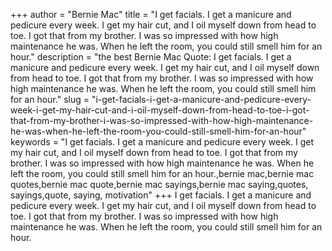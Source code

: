 +++
author = "Bernie Mac"
title = "I get facials. I get a manicure and pedicure every week. I get my hair cut, and I oil myself down from head to toe. I got that from my brother. I was so impressed with how high maintenance he was. When he left the room, you could still smell him for an hour."
description = "the best Bernie Mac Quote: I get facials. I get a manicure and pedicure every week. I get my hair cut, and I oil myself down from head to toe. I got that from my brother. I was so impressed with how high maintenance he was. When he left the room, you could still smell him for an hour."
slug = "i-get-facials-i-get-a-manicure-and-pedicure-every-week-i-get-my-hair-cut-and-i-oil-myself-down-from-head-to-toe-i-got-that-from-my-brother-i-was-so-impressed-with-how-high-maintenance-he-was-when-he-left-the-room-you-could-still-smell-him-for-an-hour"
keywords = "I get facials. I get a manicure and pedicure every week. I get my hair cut, and I oil myself down from head to toe. I got that from my brother. I was so impressed with how high maintenance he was. When he left the room, you could still smell him for an hour.,bernie mac,bernie mac quotes,bernie mac quote,bernie mac sayings,bernie mac saying,quotes, sayings,quote, saying, motivation"
+++
I get facials. I get a manicure and pedicure every week. I get my hair cut, and I oil myself down from head to toe. I got that from my brother. I was so impressed with how high maintenance he was. When he left the room, you could still smell him for an hour.
